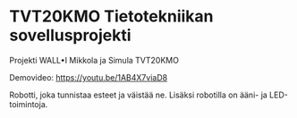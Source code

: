 # TVT20KMO Tietotekniikan sovellusprojekti

Projekti WALL•I
Mikkola ja Simula
TVT20KMO

Demovideo: https://youtu.be/1AB4X7viaD8

Robotti, joka tunnistaa esteet ja väistää ne. Lisäksi robotilla on ääni- ja LED-toimintoja.
